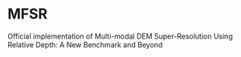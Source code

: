 # MFSR
Official implementation of Multi-modal DEM Super-Resolution Using Relative Depth: A New Benchmark and Beyond
